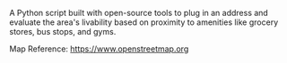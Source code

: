A Python script built with open-source tools to plug in an address and evaluate the area's livability based on proximity to amenities like grocery stores, bus stops, and gyms.

Map Reference: https://www.openstreetmap.org
